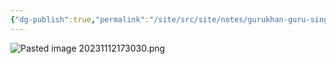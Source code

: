 ```yaml
---
{"dg-publish":true,"permalink":"/site/src/site/notes/gurukhan-guru-singh/","tags":["judge","member"]}
---
```




![Pasted image 20231112173030.png](/img/user/Pasted%20image%2020231112173030.png)
